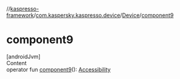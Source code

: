 //[kaspresso-framework](../../index.md)/[com.kaspersky.kaspresso.device](../index.md)/[Device](index.md)/[component9](component9.md)



# component9  
[androidJvm]  
Content  
operator fun [component9](component9.md)(): [Accessibility](../../com.kaspersky.kaspresso.device.accessibility/-accessibility/index.md)  



